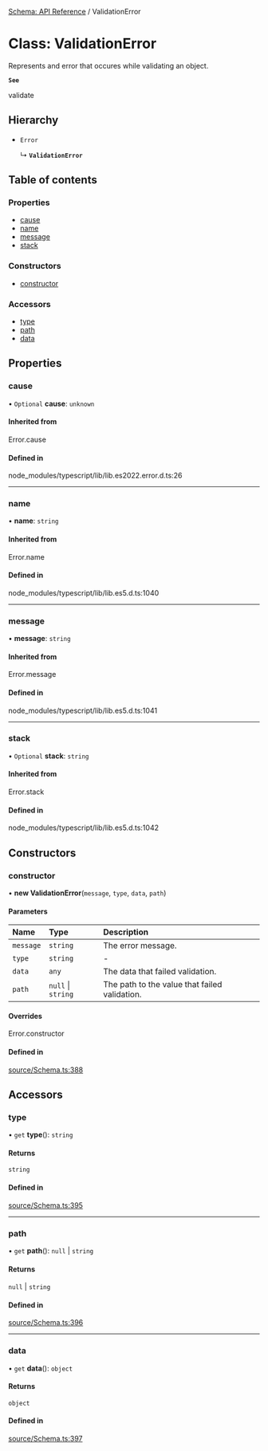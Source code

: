 [Schema: API Reference](../README.md) / ValidationError

# Class: ValidationError

Represents and error that occures while validating an object.

**`See`**

validate

## Hierarchy

- `Error`

  ↳ **`ValidationError`**

## Table of contents

### Properties

- [cause](ValidationError.md#cause)
- [name](ValidationError.md#name)
- [message](ValidationError.md#message)
- [stack](ValidationError.md#stack)

### Constructors

- [constructor](ValidationError.md#constructor)

### Accessors

- [type](ValidationError.md#type)
- [path](ValidationError.md#path)
- [data](ValidationError.md#data)

## Properties

### cause

• `Optional` **cause**: `unknown`

#### Inherited from

Error.cause

#### Defined in

node_modules/typescript/lib/lib.es2022.error.d.ts:26

___

### name

• **name**: `string`

#### Inherited from

Error.name

#### Defined in

node_modules/typescript/lib/lib.es5.d.ts:1040

___

### message

• **message**: `string`

#### Inherited from

Error.message

#### Defined in

node_modules/typescript/lib/lib.es5.d.ts:1041

___

### stack

• `Optional` **stack**: `string`

#### Inherited from

Error.stack

#### Defined in

node_modules/typescript/lib/lib.es5.d.ts:1042

## Constructors

### constructor

• **new ValidationError**(`message`, `type`, `data`, `path`)

#### Parameters

| Name | Type | Description |
| :------ | :------ | :------ |
| `message` | `string` | The error message. |
| `type` | `string` | - |
| `data` | `any` | The data that failed validation. |
| `path` | ``null`` \| `string` | The path to the value that failed validation. |

#### Overrides

Error.constructor

#### Defined in

[source/Schema.ts:388](https://github.com/JeremyBankes/schema/blob/2ee9e2c/source/Schema.ts#L388)

## Accessors

### type

• `get` **type**(): `string`

#### Returns

`string`

#### Defined in

[source/Schema.ts:395](https://github.com/JeremyBankes/schema/blob/2ee9e2c/source/Schema.ts#L395)

___

### path

• `get` **path**(): ``null`` \| `string`

#### Returns

``null`` \| `string`

#### Defined in

[source/Schema.ts:396](https://github.com/JeremyBankes/schema/blob/2ee9e2c/source/Schema.ts#L396)

___

### data

• `get` **data**(): `object`

#### Returns

`object`

#### Defined in

[source/Schema.ts:397](https://github.com/JeremyBankes/schema/blob/2ee9e2c/source/Schema.ts#L397)
